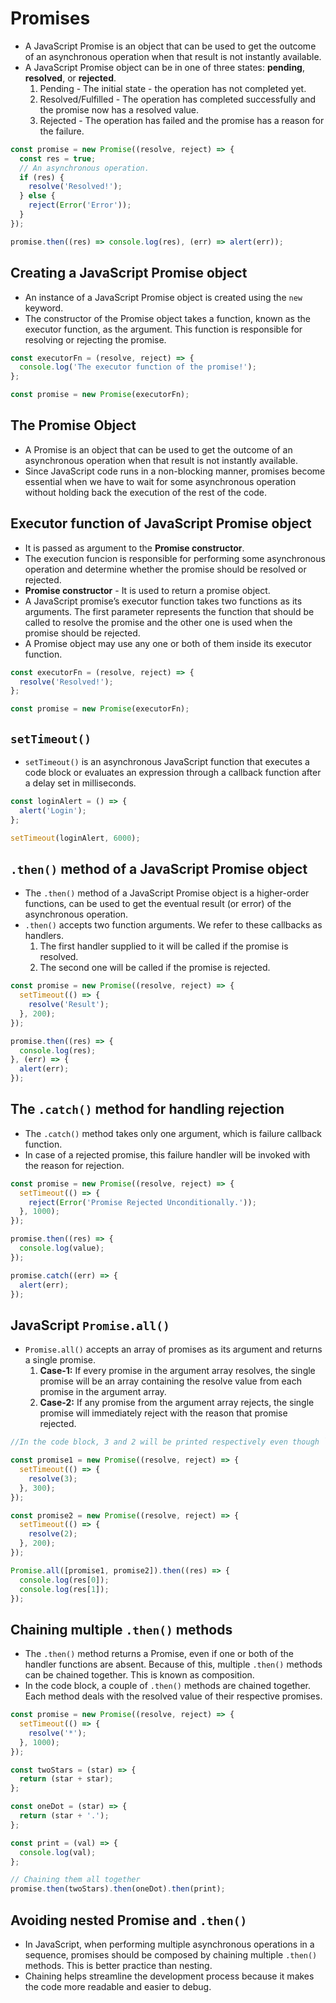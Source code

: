 # Promises
- A JavaScript Promise is an object that can be used to get the outcome of an asynchronous operation when that result is not instantly available.
- A JavaScript Promise object can be in one of three states: **pending**, **resolved**, or **rejected**.
  1. Pending - The initial state - the operation has not completed yet.
  2. Resolved/Fulfilled - The operation has completed successfully and the promise now has a resolved value.
  3. Rejected - The operation has failed and the promise has a reason for the failure.

```javascript
const promise = new Promise((resolve, reject) => {
  const res = true;
  // An asynchronous operation.
  if (res) {
    resolve('Resolved!');
  } else {
    reject(Error('Error'));
  }
});

promise.then((res) => console.log(res), (err) => alert(err));
```

## Creating a JavaScript Promise object
- An instance of a JavaScript Promise object is created using the `new` keyword.
- The constructor of the Promise object takes a function, known as the executor function, as the argument. This function is responsible for resolving or rejecting the promise.

```javascript
const executorFn = (resolve, reject) => {
  console.log('The executor function of the promise!');
};

const promise = new Promise(executorFn);
```

## The Promise Object
- A Promise is an object that can be used to get the outcome of an asynchronous operation when that result is not instantly available.
- Since JavaScript code runs in a non-blocking manner, promises become essential when we have to wait for some asynchronous operation without holding back the execution of the rest of the code.

## Executor function of JavaScript Promise object
- It is passed as argument to the **Promise constructor**.
- The execution funcion is responsible for performing some asynchronous operation and determine whether the promise should be resolved or rejected.
- **Promise constructor** - It is used to return a promise object.
- A JavaScript promise’s executor function takes two functions as its arguments. The first parameter represents the function that should be called to resolve the promise and the other one is used when the promise should be rejected.
- A Promise object may use any one or both of them inside its executor function.

```javascript
const executorFn = (resolve, reject) => {
  resolve('Resolved!');
};

const promise = new Promise(executorFn);
```

## `setTimeout()`
- `setTimeout()` is an asynchronous JavaScript function that executes a code block or evaluates an expression through a callback function after a delay set in milliseconds.

```javascript
const loginAlert = () => {
  alert('Login');
};

setTimeout(loginAlert, 6000);
```

## `.then()` method of a JavaScript Promise object
- The `.then()` method of a JavaScript Promise object is a higher-order functions, can be used to get the eventual result (or error) of the asynchronous operation.
- `.then()` accepts two function arguments. We refer to these callbacks as handlers.
  1. The first handler supplied to it will be called if the promise is resolved.
  2. The second one will be called if the promise is rejected.

```javascript
const promise = new Promise((resolve, reject) => {    
  setTimeout(() => {
    resolve('Result');
  }, 200);
});

promise.then((res) => {
  console.log(res);
}, (err) => {
  alert(err);
});
```

## The `.catch()` method for handling rejection
- The `.catch()` method takes only one argument, which is failure callback function.
- In case of a rejected promise, this failure handler will be invoked with the reason for rejection.
  
```javascript
const promise = new Promise((resolve, reject) => {  
  setTimeout(() => {
    reject(Error('Promise Rejected Unconditionally.'));
  }, 1000);
});

promise.then((res) => {
  console.log(value);
});

promise.catch((err) => {
  alert(err);
});
```

## JavaScript `Promise.all()`
- `Promise.all()` accepts an array of promises as its argument and returns a single promise.
  1. **Case-1:** If every promise in the argument array resolves, the single promise will be an array containing the resolve value from each promise in the argument array.
  2. **Case-2:** If any promise from the argument array rejects, the single promise will immediately reject with the reason that promise rejected.
     
```javascript
//In the code block, 3 and 2 will be printed respectively even though `promise1` will be resolved after `promise2`.

const promise1 = new Promise((resolve, reject) => {
  setTimeout(() => {
    resolve(3);
  }, 300);
});

const promise2 = new Promise((resolve, reject) => {
  setTimeout(() => {
    resolve(2);
  }, 200);
});

Promise.all([promise1, promise2]).then((res) => {
  console.log(res[0]);
  console.log(res[1]);
});
```

## Chaining multiple `.then()` methods
- The `.then()` method returns a Promise, even if one or both of the handler functions are absent. Because of this, multiple `.then()` methods can be chained together. This is known as composition.
- In the code block, a couple of `.then()` methods are chained together. Each method deals with the resolved value of their respective promises.

```javascript
const promise = new Promise((resolve, reject) => {  
  setTimeout(() => {
    resolve('*');
  }, 1000);
});

const twoStars = (star) => {  
  return (star + star);
};

const oneDot = (star) => {  
  return (star + '.');
};

const print = (val) => {
  console.log(val);
};

// Chaining them all together
promise.then(twoStars).then(oneDot).then(print);
```

## Avoiding nested Promise and `.then()`
- In JavaScript, when performing multiple asynchronous operations in a sequence, promises should be composed by chaining multiple `.then()` methods. This is better practice than nesting.
- Chaining helps streamline the development process because it makes the code more readable and easier to debug.

